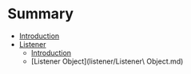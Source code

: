 # Summary

* [Introduction](README.md)
* [Listener](listener/introduction.md)
  * [Introduction](listener/introduction.md)
  * [Listener Object](listener/Listener\ Object.md)

